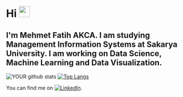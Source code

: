 # Hi <img src="https://raw.githubusercontent.com/MartinHeinz/MartinHeinz/master/wave.gif" width="30px"> 
## I'm Mehmet Fatih AKCA. I am studying Management Information Systems at Sakarya University. I am working on Data Science, Machine Learning and Data Visualization.


![YOUR github stats](https://github-readme-stats.vercel.app/api?username=mfakca)
[![Top Langs](https://github-readme-stats.vercel.app/api/top-langs/?username=mfakca&layout=compact)](https://github.com/anuraghazra/github-readme-stats)

<!-- Actual text -->

You can find me on [![LinkedIn][1.2]][1].

<!-- Icons -->

[1.2]: https://raw.githubusercontent.com/MartinHeinz/MartinHeinz/master/linkedin-3-16.png (LinkedIn icon without padding)


<!-- Links to your social media accounts -->

[1]: https://www.linkedin.com/in/mehmet-fatih-akca-8a3188195/


<!--
**mfakca/mfakca** is a ✨ _special_ ✨ repository because its `README.md` (this file) appears on your GitHub profile.

![](https://img.shields.io/badge/<WORD_ON_LEFT>-<WORD_ON_RIGHT>-informational?style=flat&logo=data:image/svg%2bxml;base64,<BASE64_DATA>)



